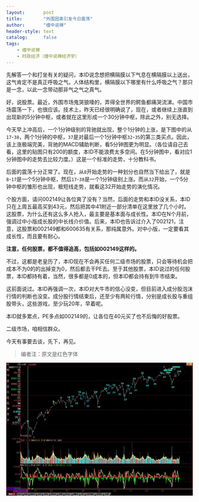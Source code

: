 ```yaml
---
layout:       post
title:        "外围因素引发今日震荡"
author:       "缠中说禅"
header-style: text
catalog:      false
tags:
    - 缠中说禅
    - 时政经济（缠中说禅经济学）
---
```


先解答一个和打坐有关的疑问，本ID说念想把横隔膜以下气息在横隔膜以上送出，这气肯定不是真正呼吸之气。人体结构里，横隔膜以下哪里有什么呼吸之气？那只是一念，以此一念带动那非气之气之真气。



好，说股票。最近，外围市场鬼哭狼嚎的，弄得全世界的鳄鱼都痛哭流涕。中国市场震荡一下，也很应该。技术上，昨天已经很明确说了，现在，或者继续上涨直到出现新的5分钟中枢，或者就在这里形成一个30分钟中枢，除此之外，别无选择。



今天早上冲高后，一个1分钟级别的背驰就出现，整个1分钟的上涨，是下图中的从`17`-`38`，两个1分钟的中枢，`37`是对最后一个1分钟中枢`32`-`35`的第三类买点。因此，该上涨极端完美，背驰的MACD辅助判断，看5分钟图更为明显。（各位请自己去看，这里的贴图只有200的额度，本ID不能浪费太多空间。在5分钟图中，看对应1分钟图中的走势去比较力度。）这是一个标准的走势，十分教科书。



后面的震荡十分正常了。现在，从`8`开始走势的一种划分也自然当下给出了，就是`8`-`17`是一个5分钟中枢，然后`17`-`38`是一个1分钟级别上涨。而从`32`开始，一个5分钟中枢的雏形也出现，极短线走势，就看这32开始走势的演化情况。



个股方面，请问002149让各位爽了没有？当然，后面的走势和本ID没关系，本ID只在上周五最高买到43元，然后把其中41附近一部分清单在这里放了几个小时。这股票，为什么还有这么多人抢入，最主要是基本面与成长性。本ID在N个月前，强调过中小版成长股的中长线介价值。后来，本ID也告诉过介入了002121，注意，这股票和002149都和600635有关系，那纯属意外。对中小版，一定要看其成长性，而且要有耐心。



**注意，任何股票，都不值得追高，包括如002149这样的。**



不过，这都是老皇历了，本ID现在不会再买任何二级市场的股票，只会等待机会把成本不为0的的出掉变为0，然后都去干PE去。至于其他股票，本ID说过的任何股票，本ID都持有着，当然，很多都是0成本的，但本ID都会持有到牛市结束。



这前面说过。本ID再强调一次，本ID对大牛市的信心没变，但目前进入成分股泡沫行情的判断也没变。成分股行情结束后，还至少有两轮行情，分别是成长股与重组股带头，这些游戏，至少玩20年，早着呢。



本ID就多累点，PE多点如002149的，让各位在40元买了也不后悔的好股票。



二级市场，咱相信群众。



今天有事要去谈，先下，再见。



> 编者注：原文是红色字体



![](/img/czsc/20070815-0636.jpg)
